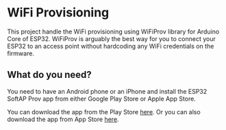 # WiFi Provisioning

This project handle the WiFi provisioning using WiFiProv library for Arduino Core of ESP32.
WiFiProv is arguably the best way for you to connect your ESP32 to an access point without hardcoding any WiFi credentials on the firmware.

## What do you need?

You need to have an Android phone or an iPhone and install the ESP32 SoftAP Prov app from either Google Play Store or Apple App Store.

You can download the app from the Play Store [here](https://play.google.com/store/apps/details?id=com.espressif.provsoftap). Or you can also download the app from App Store [here](https://apps.apple.com/us/app/esp-softap-provisioning/id1474040630).